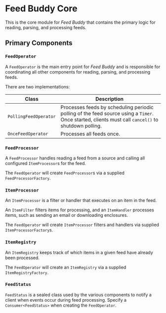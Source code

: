 # Feed Buddy Core

This is the core module for *Feed Buddy* that contains the primary logic for reading, parsing, and processing feeds.

## Primary Components

### `FeedOperator`

A `FeedOperator` is the main entry point for *Feed Buddy* and is responsible for coordinating all other components for
reading, parsing, and processing feeds.

There are two implementations:

| Class | Description                                                                                                                                        |
| --- |----------------------------------------------------------------------------------------------------------------------------------------------------|
| `PollingFeedOperator` | Processes feeds by scheduling periodic polling of the feed source using a `Timer`. Once started, clients must call `cancel()` to shutdown polling. |
| `OnceFeedOperator` | Processes all feeds once. |

### `FeedProcessor`

A `FeedProcessor` handles reading a feed from a source and calling all configured `ItemProcessor`s for the feed.

The `FeedOperator` will create `FeedProcessor`s via a supplied `FeedProcessorFactory`.

### `ItemProcessor`

An `ItemProcessor` is a filter or handler that executes on an item in the feed.

An `ItemFilter` filters items for processing, and an `ItemHandler` processes items, such as sending an email or
downloading enclosures.

The `FeedOperator` will create `ItemProcessor` filters and handlers via supplied `ItemProcessorFactory`s.

### `ItemRegistry`

An `ItemRegistry` keeps track of which items in a given feed have already been processed.

The `FeedOperator` will create an `ItemRegistry` via a supplied `ItemRegistryFactory`.

### `FeedStatus`

`FeedStatus` is a sealed class used by the various components to notify a client when events occur during feed
processing. Specify a `Consumer<FeedStatus>` when creating the `FeedOperator`.